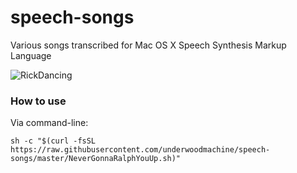 # speech-songs
Various songs transcribed for Mac OS X Speech Synthesis Markup Language

![RickDancing](https://media.giphy.com/media/Vuw9m5wXviFIQ/giphy.gif)

### How to use

Via command-line:

`sh -c "$(curl -fsSL https://raw.githubusercontent.com/underwoodmachine/speech-songs/master/NeverGonnaRalphYouUp.sh)"`
